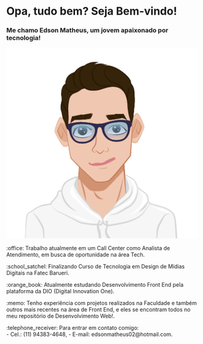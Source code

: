 <!--
**Edsano/Edsano** is a ✨ _special_ ✨ repository because its `README.md` (this file) appears on your GitHub profile.

Here are some ideas to get you started:

- 🔭 I’m currently working on ...
- 🌱 I’m currently learning ...
- 👯 I’m looking to collaborate on ...
- 🤔 I’m looking for help with ...
- 💬 Ask me about ...
- 📫 How to reach me: ...
- 😄 Pronouns: ...
- ⚡ Fun fact: ...
-->

# Opa, tudo bem? Seja Bem-vindo! 
### Me chamo Edson Matheus, um jovem apaixonado por tecnologia!      

<img src="img/meu_avatar.png" height=500px weight=500px>

<br>
<p>:office: Trabalho atualmente em um Call Center como Analista de Atendimento, em busca de oportunidade na área Tech.</p>
<p>:school_satchel: Finalizando Curso de Tecnologia em Design de Mídias Digitais na Fatec Barueri.</p>
<p>:orange_book: Atualmente estudando Desenvolvimento Front End pela plataforma da DIO (Digital Innovation One).</p>
<p>:memo: Tenho experiência com projetos realizados na Faculdade e também outros mais recentes na área de Front End, e eles se encontram todos no meu repositório de Desenvolvimento Web!.</p>
<p>:telephone_receiver: Para entrar em contato comigo:<br>
- Cel.: (11) 94383-4648, 
- E-mail: edsonmatheus02@hotmail.com.</p>
 
